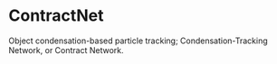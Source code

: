 # ContractNet
Object condensation-based particle tracking; Condensation-Tracking Network, or Contract Network. 
